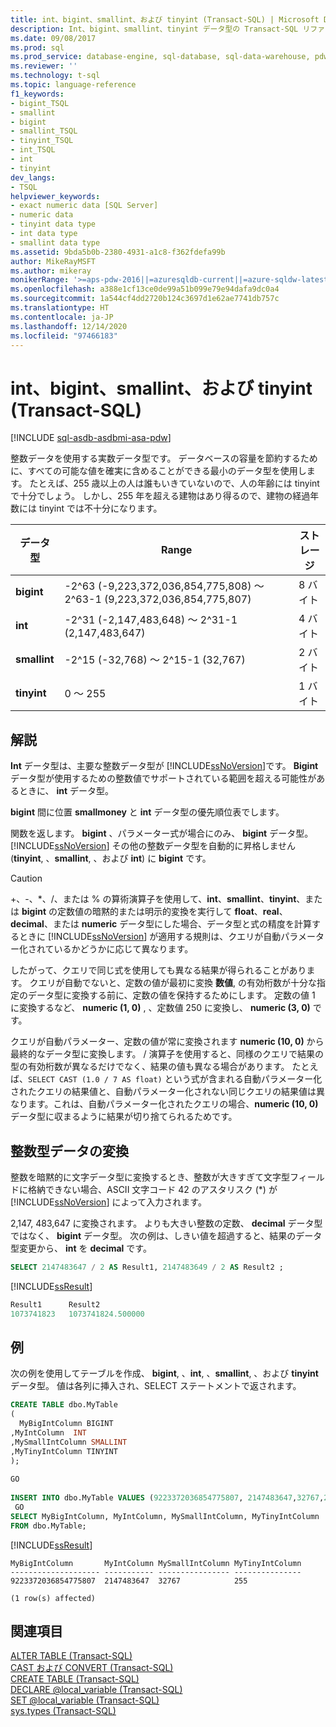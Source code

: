 ```yaml
---
title: int、bigint、smallint、および tinyint (Transact-SQL) | Microsoft Docs
description: Int、bigint、smallint、tinyint データ型の Transact-SQL リファレンス。 これらのデータ型は整数データを表わすために使用されます。
ms.date: 09/08/2017
ms.prod: sql
ms.prod_service: database-engine, sql-database, sql-data-warehouse, pdw
ms.reviewer: ''
ms.technology: t-sql
ms.topic: language-reference
f1_keywords:
- bigint_TSQL
- smallint
- bigint
- smallint_TSQL
- tinyint_TSQL
- int_TSQL
- int
- tinyint
dev_langs:
- TSQL
helpviewer_keywords:
- exact numeric data [SQL Server]
- numeric data
- tinyint data type
- int data type
- smallint data type
ms.assetid: 9bda5b0b-2380-4931-a1c8-f362fdefa99b
author: MikeRayMSFT
ms.author: mikeray
monikerRange: '>=aps-pdw-2016||=azuresqldb-current||=azure-sqldw-latest||>=sql-server-2016||>=sql-server-linux-2017||=azuresqldb-mi-current'
ms.openlocfilehash: a388e1cf13ce0de99a51b099e79e94dafa9dc0a4
ms.sourcegitcommit: 1a544cf4dd2720b124c3697d1e62ae7741db757c
ms.translationtype: HT
ms.contentlocale: ja-JP
ms.lasthandoff: 12/14/2020
ms.locfileid: "97466183"
---
```

# <a name="int-bigint-smallint-and-tinyint-transact-sql"></a>int、bigint、smallint、および tinyint (Transact-SQL)
[!INCLUDE [sql-asdb-asdbmi-asa-pdw](../../includes/applies-to-version/sql-asdb-asdbmi-asa-pdw.md)]

整数データを使用する実数データ型です。 データベースの容量を節約するために、すべての可能な値を確実に含めることができる最小のデータ型を使用します。 たとえば、255 歳以上の人は誰もいきていないので、人の年齢には tinyint で十分でしょう。 しかし、255 年を超える建物はあり得るので、建物の経過年数には tinyint では不十分になります。
  
|データ型|Range|ストレージ|  
|---|---|---|
|**bigint**|-2^63 (-9,223,372,036,854,775,808) ～ 2^63-1 (9,223,372,036,854,775,807)|8 バイト|  
|**int**|-2^31 (-2,147,483,648) ～ 2^31-1 (2,147,483,647)|4 バイト|  
|**smallint**|-2^15 (-32,768) ～ 2^15-1 (32,767)|2 バイト|  
|**tinyint**|0 ～ 255|1 バイト|  
  
## <a name="remarks"></a>解説  
**Int** データ型は、主要な整数データ型が [!INCLUDE[ssNoVersion](../../includes/ssnoversion-md.md)]です。 **Bigint** データ型が使用するための整数値でサポートされている範囲を超える可能性があるときに、 **int** データ型。
  
**bigint** 間に位置 **smallmoney** と **int** データ型の優先順位表でします。
  
関数を返します。 **bigint** 、パラメーター式が場合にのみ、 **bigint** データ型。 [!INCLUDE[ssNoVersion](../../includes/ssnoversion-md.md)] その他の整数データ型を自動的に昇格しません (**tinyint**, 、**smallint**, 、および **int**) に **bigint** です。
  
> [!CAUTION]  
>  +、-、\*、/、または % の算術演算子を使用して、**int**、**smallint**、**tinyint**、または **bigint** の定数値の暗黙的または明示的変換を実行して **float**、**real**、**decimal**、または **numeric** データ型にした場合、データ型と式の精度を計算するときに [!INCLUDE[ssNoVersion](../../includes/ssnoversion-md.md)] が適用する規則は、クエリが自動パラメーター化されているかどうかに応じて異なります。  
>   
>  したがって、クエリで同じ式を使用しても異なる結果が得られることがあります。 クエリが自動でないと、定数の値が最初に変換 **数値**, の有効桁数が十分な指定のデータ型に変換する前に、定数の値を保持するためにします。 定数の値 1 に変換するなど、 **numeric (1, 0)** , 、定数値 250 に変換し、 **numeric (3, 0)** です。  
>   
>  クエリが自動パラメーター、定数の値が常に変換されます **numeric (10, 0)** から最終的なデータ型に変換します。 / 演算子を使用すると、同様のクエリで結果の型の有効桁数が異なるだけでなく、結果の値も異なる場合があります。 たとえば、`SELECT CAST (1.0 / 7 AS float)` という式が含まれる自動パラメーター化されたクエリの結果値と、自動パラメーター化されない同じクエリの結果値は異なります。これは、自動パラメーター化されたクエリの場合、**numeric (10, 0)** データ型に収まるように結果が切り捨てられるためです。  
  
## <a name="converting-integer-data"></a>整数型データの変換
整数を暗黙的に文字データ型に変換するとき、整数が大きすぎて文字型フィールドに格納できない場合、ASCII 文字コード 42 のアスタリスク (*) が [!INCLUDE[ssNoVersion](../../includes/ssnoversion-md.md)] によって入力されます。
  
2,147, 483,647 に変換されます。 よりも大きい整数の定数、 **decimal** データ型ではなく、 **bigint** データ型。 次の例は、しきい値を超過すると、結果のデータ型変更から、 **int** を **decimal** です。
  
```sql
SELECT 2147483647 / 2 AS Result1, 2147483649 / 2 AS Result2 ;  
```  
  
[!INCLUDE[ssResult](../../includes/ssresult-md.md)]
  
```sql
Result1      Result2  
1073741823   1073741824.500000  
```  
  
## <a name="examples"></a>例  
次の例を使用してテーブルを作成、 **bigint**, 、**int**, 、**smallint**, 、および **tinyint** データ型。 値は各列に挿入され、SELECT ステートメントで返されます。
  
```sql
CREATE TABLE dbo.MyTable  
(  
  MyBigIntColumn BIGINT  
,MyIntColumn  INT
,MySmallIntColumn SMALLINT
,MyTinyIntColumn TINYINT
);  
  
GO  
  
INSERT INTO dbo.MyTable VALUES (9223372036854775807, 2147483647,32767,255);  
 GO  
SELECT MyBigIntColumn, MyIntColumn, MySmallIntColumn, MyTinyIntColumn  
FROM dbo.MyTable;  
```  
  
[!INCLUDE[ssResult](../../includes/ssresult-md.md)]
  
```
MyBigIntColumn       MyIntColumn MySmallIntColumn MyTinyIntColumn  
-------------------- ----------- ---------------- ---------------  
9223372036854775807  2147483647  32767            255  
  
(1 row(s) affected)  
```  
  
## <a name="see-also"></a>関連項目
[ALTER TABLE &#40;Transact-SQL&#41;](../../t-sql/statements/alter-table-transact-sql.md)  
[CAST および CONVERT &#40;Transact-SQL&#41;](../../t-sql/functions/cast-and-convert-transact-sql.md)  
[CREATE TABLE &#40;Transact-SQL&#41;](../../t-sql/statements/create-table-transact-sql.md)  
[DECLARE @local_variable &#40;Transact-SQL&#41;](../../t-sql/language-elements/declare-local-variable-transact-sql.md)  
[SET @local_variable &#40;Transact-SQL&#41;](../../t-sql/language-elements/set-local-variable-transact-sql.md)  
[sys.types &#40;Transact-SQL&#41;](../../relational-databases/system-catalog-views/sys-types-transact-sql.md)
  
  

